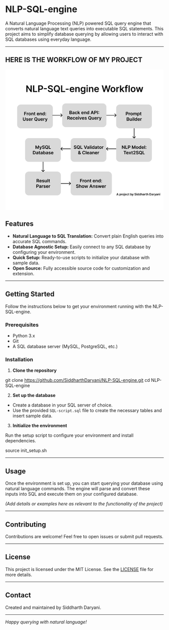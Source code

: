 # NLP-SQL-engine

A Natural Language Processing (NLP) powered SQL query engine that converts natural language text queries into executable SQL statements. This project aims to simplify database querying by allowing users to interact with SQL databases using everyday language.

---

## HERE IS THE WORKFLOW OF MY PROJECT
![Flow Chart of My Project](./Flow-Chart.png)

## Features

- **Natural Language to SQL Translation:** Convert plain English queries into accurate SQL commands.
- **Database Agnostic Setup:** Easily connect to any SQL database by configuring your environment.
- **Quick Setup:** Ready-to-use scripts to initialize your database with sample data.
- **Open Source:** Fully accessible source code for customization and extension.

---

## Getting Started

Follow the instructions below to get your environment running with the NLP-SQL-engine.

### Prerequisites

- Python 3.x
- Git
- A SQL database server (MySQL, PostgreSQL, etc.)

### Installation

1. **Clone the repository**

git clone https://github.com/SiddharthDaryani/NLP-SQL-engine.git
cd NLP-SQL-engine


2. **Set up the database**

- Create a database in your SQL server of choice.
- Use the provided `SQL-script.sql` file to create the necessary tables and insert sample data.

3. **Initialize the environment**

Run the setup script to configure your environment and install dependencies.

source init_setup.sh


---

## Usage

Once the environment is set up, you can start querying your database using natural language commands. The engine will parse and convert these inputs into SQL and execute them on your configured database.

*(Add details or examples here as relevant to the functionality of the project)*

---

## Contributing

Contributions are welcome! Feel free to open issues or submit pull requests.

---

## License

This project is licensed under the MIT License. See the [LICENSE](LICENSE) file for more details.

---

## Contact

Created and maintained by Siddharth Daryani.

---

*Happy querying with natural language!*